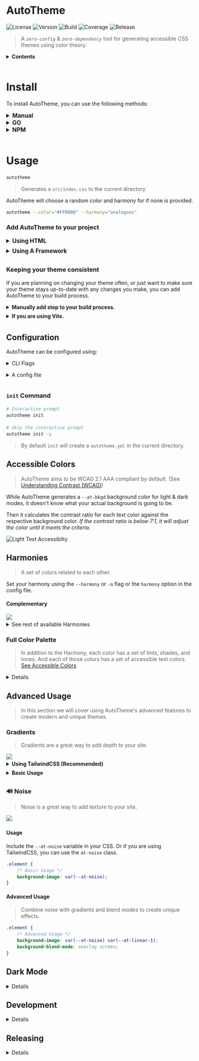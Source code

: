# AutoTheme

![License]()
![Version]()
![Build]()
![Coverage]()
![Release]()

> A _`zero-config`_ & _`zero-dependency`_ tool for generating accessible CSS themes using color theory.

<details>
<summary><b>Contents</b></summary>

-   [Install](#install)
-   [Usage](#usage)
-   [Configuring](#configuring)
-   [CLI](#cli)
-   [Roadmap](#roapmap)

</details>

<br>

# Install

To install AutoTheme, you can use the following methods:

<details>
<summary style="font-size:1.1em; font-weight:bold;">Manual</summary>

#### Automatic Install (Recommended)

> `install.sh` will detect your system and download the appropriate binary.

<details>
<summary>For Linux/macOS (or Windows using Git Bash/WSL):</summary>

```bash
curl -sL https://raw.githubusercontent.com/username/repo/main/install.sh | bash
```

</details>

<details>
<summary>For Windows (PowerShell):</summary>

```powershell
Invoke-WebRequest -Uri "https://raw.githubusercontent.com/username/repo/main/install.ps1" -OutFile "install.ps1"; ./install.ps1
```

</details>

#### Manual Install

> Download the appropriate binary for your system from the [releases page](https://github.com/damienbullis/autotheme/releases).

</details>

<details>
<summary style="font-size:1.1em; font-weight:bold;">GO</summary>

```bash

```

</details>

<details>
<summary style="font-size:1.1em; font-weight:bold;">NPM</summary>

```bash

```

</details>

<br>

# Usage

```bash
autotheme
```

> Generates a `src/index.css` to the current directory.

AutoTheme will choose a random color and harmony for if none is provided.

```bash
autotheme --color="#FF0000" --harmony="analogous"
```

### Add AutoTheme to your project

<details>
<summary style="font-size:1.1em; font-weight:bold; margin-bottom: .5em;">Using HTML</summary>

> Include the generated CSS file in your HTML.

```html
<link rel="stylesheet" href="./src/index.css" />
```

</details>

<details>
<summary style="font-size:1.1em; font-weight:bold; margin-bottom: .5em;">Using A Framework</summary>

> If you are using a framework like React, Vue, or Angular, you can include the CSS file in your main component.

```js
import "./src/index.css";
```

</details>

### Keeping your theme consistent

If you are planning on changing your theme often, or just want to make sure your theme stays up-to-date with any changes you make, you can add AutoTheme to your build process.

<details>
<summary style="font-weight:bold; margin-bottom: .5em;">Manually add step to your build process.</summary>

Could be as simple as adding

```bash
&& autotheme <ARGS>
```

</details>

<details>
<summary style="font-weight:bold; margin-bottom: .5em;">If you are using Vite.</summary>

See [AutoTheme Vite Plugin]() for more information.

##### TODO: Command to generate the plugin

</details>

</details>

## Configuration

AutoTheme can be configured using:

<details>
<summary style="margin-bottom: 1em">CLI Flags</summary>

| Long        | Short | Type      | Description                                                            |
| ----------- | ----- | --------- | ---------------------------------------------------------------------- |
| `--color`   | `-c`  | `string`  | The primary color of the theme.                                        |
| `--harmony` | `-a`  | `string`  | The harmony of the theme. See [Harmonies] for accepted harmony values. |
| `--output`  | `-o`  | `string`  | The output file path. (default=./src/index.css)                        |
| `--config`  |       | `string`  | Path to your AutoTheme config file. (default=./autotheme.config.yml)   |
| `--preview` |       | `boolean` | Generate a preview.html to preview the theme.                          |
| `--silent`  | `-s`  | `boolean` | Suppress all output from AutoTheme.                                    |
| `--version` | `-v`  | `boolean` | Display version.                                                       |
| `--help`    | `-h`  | `boolean` | Display help.                                                          |

</details>

<details>
<summary style="margin-bottom: 1em;">A config file</summary>

```yml
# autotheme.yml

color: "#FF0000"
harmony: "analogous"
scalar: 1.618
# Finish this section
```

> [Full Config](docs/autotheme.config.yml)

</details>

### `init` Command

```bash
# Interactive prompt
autotheme init

# Skip the interactive prompt
autotheme init -y
```

> By default `init` will create a `autotheme.yml` in the current directory.

## Accessible Colors

> AutoTheme aims to be WCAG 2.1 AAA compliant by default. (See [Understanding Contrast (WCAG)](https://www.w3.org/WAI/WCAG21/Understanding/contrast-enhanced.html))

<!-- However because AutoTheme doesn't know what your actual background is going to be, it will generate 2 background colors for light & dark modes. -->

While AutoTheme generates a `--at-bkgd` background color for light & dark modes, it doesn't know what your actual background is going to be.

Then it calculates the contrast ratio for each text color against the respective background color. _If the contrast ratio is below 7:1, it will adjust the color until it meets the criteria._

<picture>
  <source media="(prefers-color-scheme: dark)" srcset="./docs/assets/text-dark.png">
  <img alt="Light Text Accessiblity" src="./docs/assets/text-light.png">
</picture>

## Harmonies

> A set of colors related to each other.

Set your harmony using the `--harmony` or `-a` flag or the `harmony` option in the config file.

#### Complementary

<img src="docs/assets/complementary.png" />

<details>
<summary>See rest of available Harmonies</summary>

#### Split-Complementary

<img src="docs/assets/split-complementary.png" />

#### Analogous

<img src="docs/assets/analogous2.png" />

#### Triadic

<img src="docs/assets/triadic.png" />

#### Tetradic

<img src="docs/assets/tetradic.png" />

#### Square

<img src="docs/assets/square.png" />

#### Rectangle

<img src="docs/assets/rectangle.png" />

<!-- #### Lunar Eclipse -->

<!-- <img src="docs/assets/lunar-eclipse.png" /> -->

#### Aurelian

<img src="docs/assets/aurelian.png" />

#### Bi Polar

<img src="docs/assets/bi-polar.png" />

#### Retrograde

<img src="docs/assets/retrograde.png" />

<br>

> All examples are using `#6439FF` to illustrate the differences in harmonies.

</details>

### Full Color Palette

> In addition to the Harmony, each color has a set of tints, shades, and tones. And each of those colors has a set of accessible text colors. [See Accessible Colors](#accessible-colors)

<details>

<img src="docs/assets/harmony-details.png" />

Each color in the Harmony consists of:

-   **1 primary** color
-   **5 tints** (L1, ..., L5)
-   **5 shades** (D1, ..., D5)
-   **4 tones** (G1, ..., G4)

</details>

## Advanced Usage

> In this section we will cover using AutoTheme's advanced features to create modern and unique themes.

### Gradients

> Gradients are a great way to add depth to your site.

<img src="docs/assets/gradients.png">

<details>
<summary style="font-weight:bold; margin-bottom: .5em;">Using TailwindCSS (Recommended)</summary>

> AutoTheme intregrates directly with Tailwind's linear gradients, and extends it with radial gradients.

#### Linear Gradients

```html
<div class="bg-gradient-to-br from-primary to-hamony-b"></div>
```

#### Radial Gradients

```html
<div class="bg-radial from-harmony-a"></div>
```

Tailwind doesn't have built-in support for radial gradients, so AutoTheme adds some utility classes to your tailwind config.

-   `radial-position` - sets the position of the gradient (default: '50% 50%')
-   `radial-scale` - sets the scale of the gradient (default: '100% 100%')

```html
<div class="radial-scale-100 radial-position-0-0 bg-radial"></div>
<!-- Or using arbitrary values -->
<div class="radial-scale-[10%_90%] radial-position-[0px_150px] bg-radial"></div>
```

</details>

<details>
<summary style="font-weight:bold; margin-bottom: .5em;">Basic Usage</summary>

> AutoTheme provides a some simple utility css classes for creating gradients.

#### Linear Gradients

> Lets take a look a the `at-linear` class.

```html
<div class="at-linear"></div>
```

```css
:root {
	/* default gradient  */
	--at-direction: to right;
	--at-from: rgb(var(--at-c0) / var(--at-opacity));
	--at-from-position: -20%;
	--at-to: transparent;
	--at-to-position: 120%;
}

.at-linear {
	--at-stops: var(--at-from) var(--at-from-position), var(--at-to) var(--at-to-position);
	background-image: linear-gradient(var(--at-direction), var(--at-stops));
}
```

#### Customizing Gradients

> You can also customize gradients inline using the `style` attribute.

<!-- prettier-ignore -->
```html
<div
	class="at-linear"
	style="--at-direction: to bottom; --at-from: var(--at-c1); --at-to: var(--at-c3);"
></div>
```

> Or by creating a new class.

1. Add a new class to pair with the `at-linear` class that defines the gradient properties.

    ```css
    .your-gradient {
    	--at-direction: 45deg;
    	--at-from: var(--at-c1);
    	--at-from-position: 0%;
    	--at-to: var(--at-c3);
    	--at-to-position: 100%;
    }
    ```

2. Add both classes to your element.

    ```html
    <div class="your-gradient at-linear"></div>
    ```

    > **IMPORTANT:** The `your-gradient` class must be defined before the `at-linear` class.

#### Radial Gradients

> Radial gradients are customized in the same way except for using the `scale` and `position` variables.

```css
.at-radial {
	--at-stops: var(--at-from) var(--at-from-position), var(--at-to) var(--at-to-position);
	background-image: radial-gradient(var(--at-scale) at var(--at-position), var(--at-stops));
}
```

</details>

### :loud_sound: Noise

> Noise is a great way to add texture to your site.

  <img src="docs/assets/noise.png" />

#### Usage

Include the `--at-noise` variable in your CSS. Or if you are using TailwindCSS, you can use the `at-noise` class.

```css
.element {
	/* Basic Usage */
	background-image: var(--at-noise);
}
```

#### Advanced Usage

> Combine noise with gradients and blend modes to create unique effects.

```css
.element {
	/* Advanced Usage */
	background-image: var(--at-noise) var(--at-linear-1);
	background-blend-mode: overlay screen;
}
```

## Dark Mode

<details>

Since there are a variety of setups for using dark mode, AutoTheme mostly provides the CSS variable framework. To finish integrating support for `prefers-color-scheme: dark`, there are a couple more steps.

<br>

1. On page load, so generally speaking your `index.html` should initialize dark-mode to prevent flashing unstyled content [FOUC](https://en.wikipedia.org/wiki/Flash_of_unstyled_content)

    - You can either inline the script tag directly

    ```html
    <script>
    	const darkMode = window.matchMedia("(prefers-color-scheme: dark)");
    	if (localStorage.getItem("darkMode") === "true" || darkMode.matches) {
    		document.documentElement.classList.add("at-dark");
    	}

    	// If the user's system changes the preferred color scheme
    	darkMode.addEventListener("change", (e) => {
    		if (e.matches) {
    			document.documentElement.classList.add("at-dark");
    		} else {
    			document.documentElement.classList.remove("at-dark");
    		}
    	});
    </script>
    ```

    - or load it as an external file `/darkmode.js` instead

    ```html
    <script src="/darkmode.js"></script>
    ```

    ```js
    // darkmode.js

    /**
     * Init Darkmode
     * - checks for dark mode preference
     * - applies `at-dark` class to the root element if dark mode is preferred
     * - handles OS color-scheme change events
     */
    function initializeDarkMode() {
    	const darkMode = window.matchMedia("(prefers-color-scheme: dark)");
    	if (localStorage.getItem("darkMode") === "true" || darkMode.matches) {
    		document.documentElement.classList.add("at-dark");
    	}

    	// This wont set the local storage on change, but it will update the class
    	darkMode.addEventListener("change", (e) => {
    		if (e.matches) {
    			document.documentElement.classList.add("at-dark");
    		} else {
    			document.documentElement.classList.remove("at-dark");
    		}
    	});
    }

    initializeDarkMode();
    ```

2. Setup your onClick handler

    ```js
    /**
     * Toggle Dark Mode
     * - applies `at-dark` class to the root element
     * - saves the state to local storage
     */
    function toggleDarkMode() {
    	const darkMode = document.documentElement.classList.toggle("at-dark");
    	localStorage.setItem("darkMode", darkMode.toString());
    }
    ```

<br>

Now your site is ready to support both `light` & `dark` color schemes based on user preferences! :tada:

</details>

## Development

<details>

### Setup

#### Clone repo

```bash
git clone https://github.com/damienbullis/autotheme.git
cd autotheme
```

#### Install dependencies

```bash
make install
```

<br>

See the [Makefile](./Makefile) for more commands.

<br>

### Testing

#### All tests

```bash
make test
```

#### Watch mode

```bash
make test-watch
```

</details>

## Releasing

<details>

Releases are created via the `Release` workflow.

To create a new release, manually trigger the release workflow by going to the actions tab in the repo and selecting the `Release` workflow.

Enter the new version number when prompted and the workflow will take care of the rest.

-   [ ] Add on tag push trigger to the release workflow.

### Tagging Commits

Start your commit message with one of the following prefixes if you want to tag your commits in the changelog:

-   `feat - <YOUR_MESSAGE>` for new features
-   `fix - <YOUR_MESSAGE>` for bug fixes
-   `chore - <YOUR_MESSAGE>` for basically everything else

</details>
